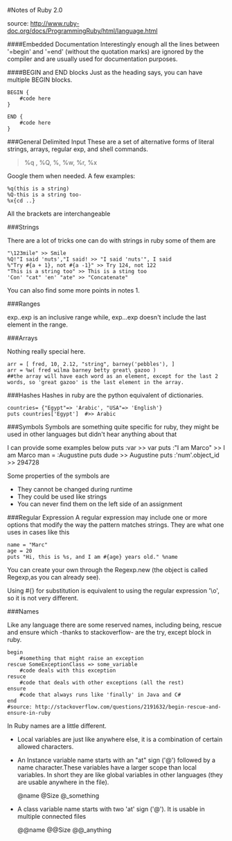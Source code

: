 #Notes of Ruby 2.0

source: http://www.ruby-doc.org/docs/ProgrammingRuby/html/language.html

####Embedded Documentation
Interestingly enough all the lines between '=begin' and '=end' (without the quotation marks) are ignored by the compiler and are usually used for documentation purposes.

####BEGIN and END blocks
Just as the heading says, you can have multiple BEGIN blocks.

    BEGIN {
        #code here
    }

    END {
        #code here
    }

###General Delimited Input
These are a set of alternative forms of literal strings, arrays, regular exp, and shell commands.

> %q , %Q, %, %w, %r, %x

Google them when needed. A few examples:

    %q(this is a string)
    %Q-this is a string too-
    %x{cd ..}
All the brackets are interchangeable

###Strings

There are a lot of tricks one can do with strings in ruby some of them are

    "\123mile" >> Smile
    %Q!"I said 'nuts',"I said! >> "I said 'nuts'", I said
    %"Try #{a + 1}, not #{a -1}" >> Try 124, not 122
    "This is a string too" >> This is a sting too
    'Con' "cat" 'en' "ate" >> "Concatenate"

You can also find some more points in notes 1.

###Ranges

exp..exp is an inclusive range while,
exp...exp doesn't include the last element in the range.

###Arrays

Nothing really special here.
    
    arr = [ fred, 10, 2.12, "string", barney('pebbles'), ]
    arr = %w( fred wilma barney betty great\ gazoo )
    ##the array will have each word as an element, except for the last 2 words, so 'great gazoo' is the last element in the array.

###Hashes
Hashes in ruby are the python equivalent of dictionaries.

    countries= {"Egypt"=> 'Arabic', "USA"=> 'English'}
    puts countries['Egypt']  #>> Arabic

###Symbols
Symbols are something quite specific for ruby, they might be used in other languages but didn't hear anything about that

I can provide some examples below
    puts :var >> var
    puts :"I am Marco" >> I am Marco
    man = :Augustine
    puts dude >> Augustine
    puts :'num'.object_id >> 294728

Some properties of the symbols are
+ They cannot be changed during runtime
+ They could be used like strings
+ You can never find them on the left side of an assignment

###Regular Expression 
A regular expression may include one or more options that modify the way the pattern matches strings. They are what one uses in cases like this
    
    name = "Marc"
    age = 20
    puts "Hi, this is %s, and I am #{age} years old." %name

You can create your own through the Regexp.new (the object is called Regexp,as you can already see).

Using #{} for substitution is equivalent to using the regular expression '\o', so it is not very different.

###Names

Like any language there are some reserved names, including being, rescue and ensure which -thanks to stackoverflow- are the try, except block in ruby.
    
    begin
        #something that might raise an exception
    rescue SomeExceptionClass => some_variable
        #code deals with this exception
    resuce
        #code that deals with other exceptions (all the rest)
    ensure
        #code that always runs like 'finally' in Java and C#
    end
    #source: http://stackoverflow.com/questions/2191632/begin-rescue-and-ensure-in-ruby

In Ruby names are a little different.

- Local variables are just like anywhere else, it is a combination of certain allowed characters.

- An Instance variable name starts with an "at" sign ('@') followed by a name character.These variables have a larger scope than local variables. In short they are like global variables in other languages (they are usable anywhere in the file).
    
    @name   @Size   @_something

- A class variable name starts with two 'at' sign ('@'). It is usable in multiple connected files

    @@name @@Size @@_anything


